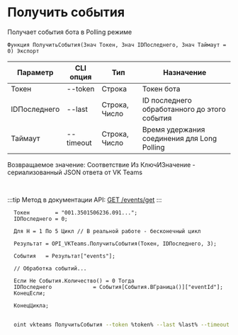 ﻿---
sidebar_position: 2
---

# Получить события
 Получает события бота в Polling режиме



`Функция ПолучитьСобытия(Знач Токен, Знач IDПоследнего, Знач Таймаут = 0) Экспорт`

  | Параметр | CLI опция | Тип | Назначение |
  |-|-|-|-|
  | Токен | --token | Строка | Токен бота |
  | IDПоследнего | --last | Строка, Число | ID последнего обработанного до этого события |
  | Таймаут | --timeout | Строка, Число | Время удержания соединения для Long Polling |

  
  Возвращаемое значение:   Соответствие Из КлючИЗначение - сериализованный JSON ответа от VK Teams

<br/>

:::tip
Метод в документации API: [GET /events/get](https://teams.vk.com/botapi/#/events/get_events_get)
:::
<br/>


```bsl title="Пример кода"
  Токен        = "001.3501506236.091...";
  IDПоследнего = 0;
  
  Для Н = 1 По 5 Цикл // В реальной работе - бесконечный цикл
  
  Результат = OPI_VKTeams.ПолучитьСобытия(Токен, IDПоследнего, 3);
  
  События   = Результат["events"];
  
  // Обработка событий...
  
  Если Не События.Количество() = 0 Тогда
  IDПоследнего             = События[События.ВГраница()]["eventId"];
  КонецЕсли;
  
  КонецЦикла;
```
	


```sh title="Пример команды CLI"
    
  oint vkteams ПолучитьСобытия --token %token% --last %last% --timeout %timeout%

```


